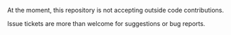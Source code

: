 At the moment, this repository is not accepting outside code contributions.

Issue tickets are more than welcome for suggestions or bug reports.